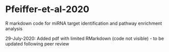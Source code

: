 # Pfeiffer-et-al-2020
R markdown code for miRNA target identification and pathway enrichment analysis

29-July-2020: Added pdf with limited RMarkdown (code not visible) - to be updated following peer review 
